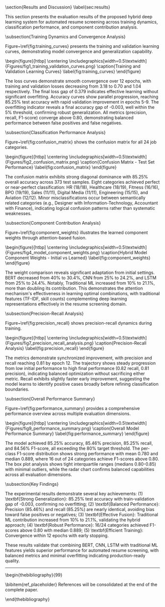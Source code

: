 \section{Results and Discussion}
\label{sec:results}

This section presents the evaluation results of the proposed hybrid deep learning system for automated resume screening across training dynamics, classification performance, and component contribution analysis.

\subsection{Training Dynamics and Convergence Analysis}

Figure~\ref{fig:training_curves} presents the training and validation learning curves, demonstrating model convergence and generalization capability.

\begin{figure}[htbp]
\centering
\includegraphics[width=0.5\textwidth]{Figures/fig1_training_validation_curves.png}
\caption{Training and Validation Learning Curves}
\label{fig:training_curves}
\end{figure}

The loss curves demonstrate smooth convergence over 12 epochs, with training and validation losses decreasing from 3.18 to 0.70 and 1.04 respectively. The final loss gap of 0.379 indicates effective learning without significant overfitting. Accuracy curves show parallel progression, reaching 85.25\% test accuracy with rapid validation improvement in epochs 5-9. The overfitting indicator reveals a final accuracy gap of -0.003, well within the 5\% threshold, confirming robust generalization. All metrics (precision, recall, F1-score) converge above 0.80, demonstrating balanced performance between false positives and false negatives.

\subsection{Classification Performance Analysis}

Figure~\ref{fig:confusion_matrix} shows the confusion matrix for all 24 job categories.

\begin{figure}[htbp]
\centering
\includegraphics[width=0.5\textwidth]{Figures/fig2_confusion_matrix.png}
\caption{Confusion Matrix - Test Set Performance}
\label{fig:confusion_matrix}
\end{figure}

The confusion matrix exhibits strong diagonal dominance with 85.25\% overall accuracy across 373 test samples. Eight categories achieved perfect or near-perfect classification: HR (18/18), Healthcare (18/19), Fitness (16/16), BPO (19/19), Sales (11/11), Digital Media (11/11), Engineering (15/15), and Aviation (12/12). Minor misclassifications occur between semantically related categories (e.g., Designer with Information-Technology, Accountant with Finance), indicating logical confusion patterns rather than systematic weaknesses.

\subsection{Component Contribution Analysis}

Figure~\ref{fig:component_weights} illustrates the learned component weights through attention-based fusion.

\begin{figure}[htbp]
\centering
\includegraphics[width=0.5\textwidth]{Figures/fig4_model_component_weights.png}
\caption{Hybrid Model Component Weights - Initial vs Learned}
\label{fig:component_weights}
\end{figure}

The weight comparison reveals significant adaptation from initial settings. BERT decreased from 40\% to 30.4\%, CNN from 25\% to 24.2\%, and LSTM from 25\% to 24.4\%. Notably, Traditional ML increased from 10\% to 21.1\%, more than doubling its contribution. This demonstrates the attention mechanism's effectiveness in learning optimal combinations, with traditional features (TF-IDF, skill counts) complementing deep learning representations effectively in the resume screening domain.

\subsection{Precision-Recall Analysis}

Figure~\ref{fig:precision_recall} shows precision-recall dynamics during training.

\begin{figure}[htbp]
\centering
\includegraphics[width=0.5\textwidth]{Figures/fig7_precision_recall_analysis.png}
\caption{Precision-Recall Analysis}
\label{fig:precision_recall}
\end{figure}

The metrics demonstrate synchronized improvement, with precision and recall reaching 0.81 by epoch 12. The trajectory shows steady progression from low initial performance to high final performance (0.82 recall, 0.81 precision), indicating balanced optimization without sacrificing either metric. Recall exhibits slightly faster early improvement, suggesting the model learns to identify positive cases broadly before refining classification boundaries.

\subsection{Overall Performance Summary}

Figure~\ref{fig:performance_summary} provides a comprehensive performance overview across multiple evaluation dimensions.

\begin{figure}[htbp]
\centering
\includegraphics[width=0.5\textwidth]{Figures/fig9_performance_summary.png}
\caption{Overall Model Performance Summary}
\label{fig:performance_summary}
\end{figure}

The model achieved 85.25\% accuracy, 85.46\% precision, 85.25\% recall, and 84.56\% F1-score, all exceeding the 80\% target threshold. The per-class F1-score distribution shows strong performance with mean 0.780 and median 0.889, where 16 out of 24 categories achieve F1-scores above 0.80. The box plot analysis shows tight interquartile ranges (medians 0.80-0.85) with minimal outliers, while the radar chart confirms balanced capabilities across all evaluation dimensions.

\subsection{Key Findings}

The experimental results demonstrate several key achievements: (1) \textbf{Strong Generalization}: 85.25\% test accuracy with train-validation gap of -0.003, confirming no overfitting; (2) \textbf{Balanced Performance}: Precision (85.46\%) and recall (85.25\%) are nearly identical, avoiding bias toward false positives or negatives; (3) \textbf{Effective Fusion}: Traditional ML contribution increased from 10\% to 21.1\%, validating the hybrid approach; (4) \textbf{Robust Performance}: 16/24 categories achieved F1-scores above 0.80 with median 0.889; (5) \textbf{Efficient Training}: Convergence within 12 epochs with early stopping.

These results validate that combining BERT, CNN, LSTM with traditional ML features yields superior performance for automated resume screening, with balanced metrics and minimal overfitting indicating production-ready quality.

---

\begin{thebibliography}{99}

\bibitem{ref_placeholder}
References will be consolidated at the end of the complete paper.

\end{thebibliography}
